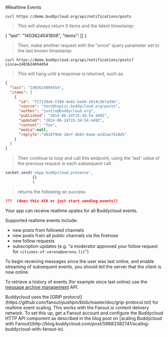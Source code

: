 #Realtime Events

```shell
curl https://demo.buddycloud.org/api/notifications/posts
```

> This will always return 0 items and the latest timestamp:

{
  "last": "1403624041808",
  "items": []
}

> Then, make another request with the "since" query parameter set to the last known timestamp:

```shell
curl https://demo.buddycloud.org/api/notifications/posts?since=1403624094454
```

>This will hang until a response is returned, such as:

```json
{
  "last": "1403624094454",
  "items": [
    {
      "id": "f27139a9-f398-4e81-be94-3d14c3b7a39e",
      "source": "test@topics.buddycloud.org/posts",
      "author": "justin@buddycloud.org",
      "published": "2014-06-24T15:34:54.449Z",
      "updated": "2014-06-24T15:34:54.449Z",
      "content": "foo",
      "media":null,
      "replyTo":"d818f9b6-18ef-4b83-8a4e-e2d2ae7d18d5"
    }
  ]
}
```

> Then continue to loop and call this endpoint, using the 'last' value of the previous request in each subsequent call.

```javascript
socket.send('xmpp.buddycloud.presence',
            {}
            )
```
> returns the following on success

```json
???  (does this ACK or just start sending events?)
```

Your app can receive realtime upates for all Buddycloud events. 

Supported realtime events include:

* new posts from followed channels
* new posts from all public channels via the firehose
* new follow requests
* subscription updates (e.g. "a moderator approved your follow request for `citizens-of-verona@verona.lit`")

To begin receiving messages since the user was last online, and enable streaming of subsequent events, you should tell the server that the client is now online.

To retrieve a history of events (for example since last online) use the [message archive management](#retrieve-message-history) API. 

<aside>Buddycloud uses the [GRIP protocol](https://github.com/fanout/pushpin/blob/master/doc/grip-protocol.txt) for realtime event scaling. This works with the Fanout.io content delivery network. To set this up, get a Fanout account and configure the Buddycloud HTTP API component as described in the blog post on [scaling Buddycloud with Fanout](http://blog.buddycloud.com/post/59883382741/scaling-buddycloud-with-fanout-io).</aside>